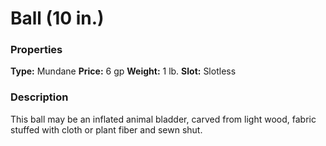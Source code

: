 ﻿---
Title: "Ball (10 in.)"
Type: "Mundane"
Price: "6 gp"
Weight: "1 lb."
Slot: "Slotless"
Description: |
  "This ball may be an inflated animal bladder, carved from light wood, fabric stuffed with cloth or plant fiber and sewn shut."
Sources: "['Ultimate Equipment']"
---

# Ball (10 in.)

### Properties

**Type:** Mundane **Price:** 6 gp **Weight:** 1 lb. **Slot:** Slotless

### Description

This ball may be an inflated animal bladder, carved from light wood, fabric stuffed with cloth or plant fiber and sewn shut.

